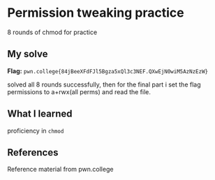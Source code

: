 # Permission tweaking practice
8 rounds of chmod for practice

## My solve
**Flag:** `pwn.college{84jBeeXFdFJl5Bgza5xQl3c3NEF.QXwEjN0wiM5AzNzEzW}`

solved all 8 rounds successfully, then for the final part i set the flag permissions to a+rwx(all perms) and read the file.

## What I learned
proficiency in `chmod`

## References 
Reference material from pwn.college
